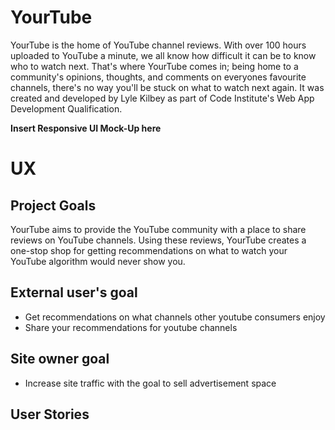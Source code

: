 # YourTube
YourTube is the home of YouTube channel reviews. With over 100 hours uploaded to YouTube a minute, we all know how difficult it can be to know who to watch next. That's where YourTube comes in; being home to a community's opinions, thoughts, and comments on everyones favourite channels, there's no way you'll be stuck on what to watch next again. It was created and developed by Lyle Kilbey as part of Code Institute's Web App Development Qualification.

**Insert Responsive UI Mock-Up here**

# UX
## Project Goals
YourTube aims to provide the YouTube community with a place to share reviews on YouTube channels. Using these reviews, YourTube creates a one-stop shop for getting recommendations on what to watch your YouTube algorithm would never show you.
## External user's goal
 - Get recommendations on what channels other youtube consumers enjoy
 - Share your recommendations for youtube channels
## Site owner goal
- Increase site traffic with the goal to sell advertisement space
## User Stories

